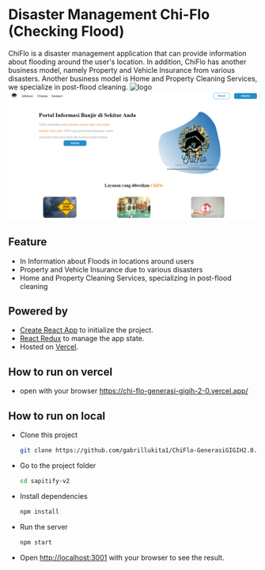 # Disaster Management Chi-Flo (Checking Flood)
ChiFlo is a disaster management application that can provide information about flooding around the user's location. In addition, ChiFlo has another business model, namely Property and Vehicle Insurance from various disasters. Another business model is Home and Property Cleaning Services, we specialize in post-flood cleaning.
![logo](./public/logo_besar.png)
![sshome](./public/sshome.png)

## Feature

- In Information about Floods in locations around users
- Property and Vehicle Insurance due to various disasters
- Home and Property Cleaning Services, specializing in post-flood cleaning

## Powered by


- [Create React App](https://create-react-app.dev/) to initialize the project.
- [React Redux](https://react-redux.js.org/) to manage the app state.
- Hosted on [Vercel](https://vercel.com/).


## How to run on vercel
 - open with your browser https://chi-flo-generasi-gigih-2-0.vercel.app/
 

## How to run on local

- Clone this project

    ```bash
    git clone https://github.com/gabrillukita1/ChiFlo-GenerasiGIGIH2.0.git
    ```

- Go to the project folder

    ```bash
    cd sapitify-v2
    ```

- Install dependencies

    ```bash
    npm install
    ```



- Run the server

    ```bash
    npm start
    ```

- Open <http://localhost:3001> with your browser to see the result.



